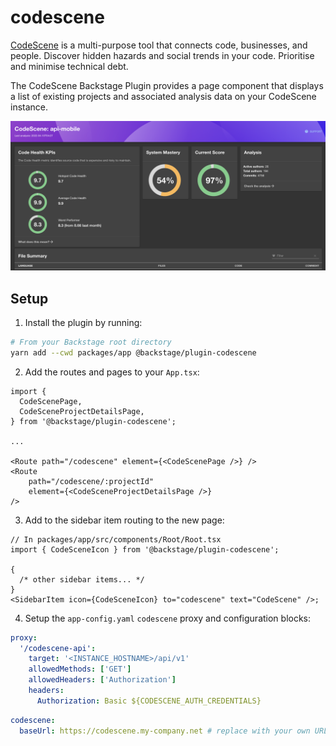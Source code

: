 # codescene

[CodeScene](https://codescene.com/) is a multi-purpose tool that connects code, businesses, and people. Discover hidden hazards and social trends in your code. Prioritise and minimise technical debt.

The CodeScene Backstage Plugin provides a page component that displays a list of existing projects and associated analysis data on your CodeScene instance.

![screenshot](./docs/codescene-plugin-screenshot.png)

## Setup

1. Install the plugin by running:

```bash
# From your Backstage root directory
yarn add --cwd packages/app @backstage/plugin-codescene
```

2. Add the routes and pages to your `App.tsx`:

```tsx
import {
  CodeScenePage,
  CodeSceneProjectDetailsPage,
} from '@backstage/plugin-codescene';

...

<Route path="/codescene" element={<CodeScenePage />} />
<Route
    path="/codescene/:projectId"
    element={<CodeSceneProjectDetailsPage />}
/>
```

3. Add to the sidebar item routing to the new page:

```tsx
// In packages/app/src/components/Root/Root.tsx
import { CodeSceneIcon } from '@backstage/plugin-codescene';

{
  /* other sidebar items... */
}
<SidebarItem icon={CodeSceneIcon} to="codescene" text="CodeScene" />;
```

4. Setup the `app-config.yaml` `codescene` proxy and configuration blocks:

```yaml
proxy:
  '/codescene-api':
    target: '<INSTANCE_HOSTNAME>/api/v1'
    allowedMethods: ['GET']
    allowedHeaders: ['Authorization']
    headers:
      Authorization: Basic ${CODESCENE_AUTH_CREDENTIALS}
```

```yaml
codescene:
  baseUrl: https://codescene.my-company.net # replace with your own URL
```
